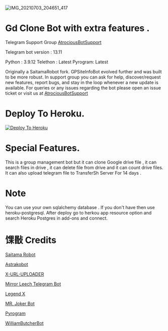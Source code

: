 ![IMG_20210703_204651_417](https://telegra.ph/file/b5a9ba2b3d57023ecd75e.jpg)


#  Gd Clone Bot with extra features .


Telegram Support Group [AtrociousBotSupport](https://t.me/AtrociousBotSupport)

Telegram bot version : 13.11

Python : 3.9.12
Telethon : Latest
Pyrogram: Latest

Originally a SaitamaRobot fork. GPSiteInfoBot evolved further and was built to be more robust. 
In support group you can ask for help, discover/request new features, report bugs, and stay in the loop whenever a new update is available. 
For queries or any issues regarding the bot please open an issue ticket or visit us at [AtrociousBotSupport](https://t.me/AtrociousBotSupport)

# Deploy To Heroku.
[![Deploy To Heroku](https://www.herokucdn.com/deploy/button.svg)](https://heroku.com/deploy?template=https://github.com/gdclone/TestBot)


# Special Features. 
This is a group management bot but it can clone Google drive file , it can search files in drive , it can delete file from drive and it can count drive files.
It can also upload telegram file to TransferSh Server For 14 days .


# Note 
You can use your own sqlalchemy database . If you don't have then use heroku-postgresql. After deploy go to herkou app resource option and search Heroku Postgres in add-ons and connect.

# 馃敯 Credits 

[Saitama Robot](https://github.com/AnimeKaizoku/SaitamaRobot)

[Astrakobot](https://github.com/Astrako/AstrakoBot)

[X-URL-UPLOADER](https://github.com/X-Gorn/X-URL-Uploader)

[Mirror Leech Telegram Bot](https://github.com/anasty17/mirror-leech-telegram-bot)

[Legend X](https://github.com/LEGENDXOP)

[MR. Joker Bot ](https://github.com/kjeymax/MR-JOKER_BOT)

[Pyrogram](https://github.com/pyrogram/pyrogram)

[WilliamButcherBot](https://github.com/TheHamkerCat/WilliamButcherBot)

